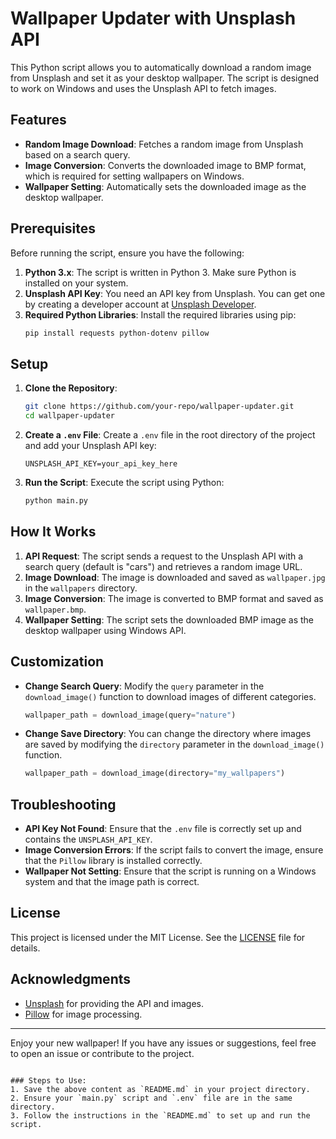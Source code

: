 # Wallpaper Updater with Unsplash API

This Python script allows you to automatically download a random image from Unsplash and set it as your desktop wallpaper. The script is designed to work on Windows and uses the Unsplash API to fetch images.

## Features

- **Random Image Download**: Fetches a random image from Unsplash based on a search query.
- **Image Conversion**: Converts the downloaded image to BMP format, which is required for setting wallpapers on Windows.
- **Wallpaper Setting**: Automatically sets the downloaded image as the desktop wallpaper.

## Prerequisites

Before running the script, ensure you have the following:

1. **Python 3.x**: The script is written in Python 3. Make sure Python is installed on your system.
2. **Unsplash API Key**: You need an API key from Unsplash. You can get one by creating a developer account at [Unsplash Developer](https://unsplash.com/developers).
3. **Required Python Libraries**: Install the required libraries using pip:
   ```bash
   pip install requests python-dotenv pillow
   ```

## Setup

1. **Clone the Repository**:
   ```bash
   git clone https://github.com/your-repo/wallpaper-updater.git
   cd wallpaper-updater
   ```

2. **Create a `.env` File**:
   Create a `.env` file in the root directory of the project and add your Unsplash API key:
   ```
   UNSPLASH_API_KEY=your_api_key_here
   ```

3. **Run the Script**:
   Execute the script using Python:
   ```bash
   python main.py
   ```

## How It Works

1. **API Request**: The script sends a request to the Unsplash API with a search query (default is "cars") and retrieves a random image URL.
2. **Image Download**: The image is downloaded and saved as `wallpaper.jpg` in the `wallpapers` directory.
3. **Image Conversion**: The image is converted to BMP format and saved as `wallpaper.bmp`.
4. **Wallpaper Setting**: The script sets the downloaded BMP image as the desktop wallpaper using Windows API.

## Customization

- **Change Search Query**: Modify the `query` parameter in the `download_image()` function to download images of different categories.
  ```python
  wallpaper_path = download_image(query="nature")
  ```

- **Change Save Directory**: You can change the directory where images are saved by modifying the `directory` parameter in the `download_image()` function.
  ```python
  wallpaper_path = download_image(directory="my_wallpapers")
  ```

## Troubleshooting

- **API Key Not Found**: Ensure that the `.env` file is correctly set up and contains the `UNSPLASH_API_KEY`.
- **Image Conversion Errors**: If the script fails to convert the image, ensure that the `Pillow` library is installed correctly.
- **Wallpaper Not Setting**: Ensure that the script is running on a Windows system and that the image path is correct.

## License

This project is licensed under the MIT License. See the [LICENSE](LICENSE) file for details.

## Acknowledgments

- [Unsplash](https://unsplash.com/) for providing the API and images.
- [Pillow](https://python-pillow.org/) for image processing.

---

Enjoy your new wallpaper! If you have any issues or suggestions, feel free to open an issue or contribute to the project.
```

### Steps to Use:
1. Save the above content as `README.md` in your project directory.
2. Ensure your `main.py` script and `.env` file are in the same directory.
3. Follow the instructions in the `README.md` to set up and run the script.